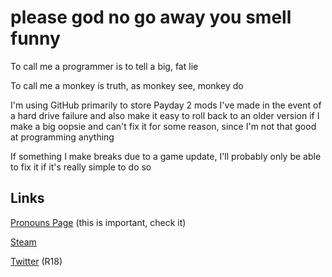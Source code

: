 # please god no go away you smell funny

To call me a programmer is to tell a big, fat lie

To call me a monkey is truth, as monkey see, monkey do

I'm using GitHub primarily to store Payday 2 mods I've made in the event of a hard drive failure and also make it easy to roll back to an older version if I make a big oopsie and can't fix it for some reason, since I'm not that good at programming anything

If something I make breaks due to a game update, I'll probably only be able to fix it if it's really simple to do so

## Links

[Pronouns Page](https://en.pronouns.page/@erushinj) (this is important, check it)

[Steam](http://steamcommunity.com/profiles/76561198128507840)

[Twitter](https://twitter.com/erushinj) (R18)